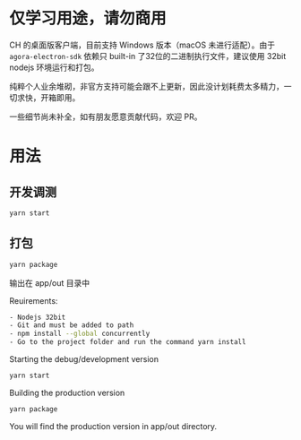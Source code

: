 # 仅学习用途，请勿商用 #

CH 的桌面版客户端，目前支持 Windows 版本（macOS 未进行适配）。由于 `agora-electron-sdk` 依赖只 built-in 了32位的二进制执行文件，建议使用 32bit nodejs 环境运行和打包。

纯粹个人业余堆砌，非官方支持可能会跟不上更新，因此没计划耗费太多精力，一切求快，开箱即用。

一些细节尚未补全，如有朋友愿意贡献代码，欢迎 PR。

# 用法 #

## 开发调测 ##

```sh
yarn start
```

## 打包 ##

```sh
yarn package
```

输出在 app/out 目录中

Reuirements:
```sh
- Nodejs 32bit
- Git and must be added to path
- npm install --global concurrently
- Go to the project folder and run the command yarn install
```

Starting the debug/development version
```sh
yarn start
```

Building the production version
```sh
yarn package
```

You will find the production version in app/out directory.
